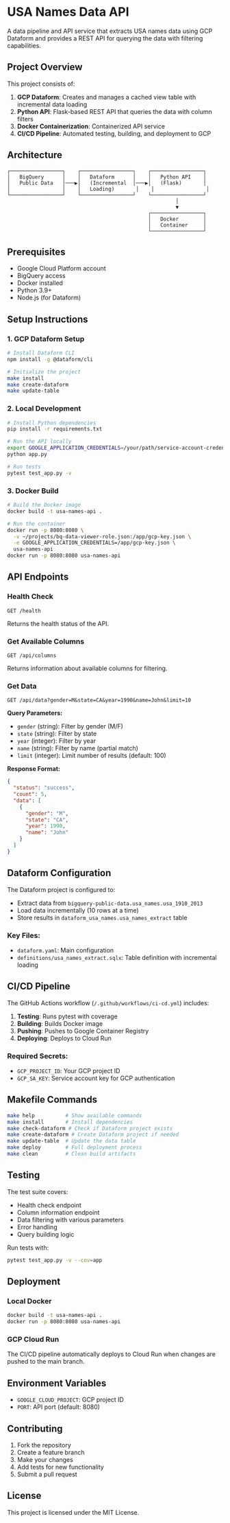 # USA Names Data API

A data pipeline and API service that extracts USA names data using GCP Dataform and provides a REST API for querying the data with filtering capabilities.

## Project Overview

This project consists of:
1. **GCP Dataform**: Creates and manages a cached view table with incremental data loading
2. **Python API**: Flask-based REST API that queries the data with column filters
3. **Docker Containerization**: Containerized API service
4. **CI/CD Pipeline**: Automated testing, building, and deployment to GCP

## Architecture

```
┌─────────────────┐    ┌─────────────────┐    ┌─────────────────┐
│   BigQuery      │    │   Dataform      │    │   Python API    │
│   Public Data   │───▶│   (Incremental  │───▶│   (Flask)       │
│                 │    │   Loading)       │    │                 │
└─────────────────┘    └─────────────────┘    └─────────────────┘
                                                       │
                                                       ▼
                                              ┌─────────────────┐
                                              │   Docker        │
                                              │   Container     │
                                              └─────────────────┘
```

## Prerequisites

- Google Cloud Platform account
- BigQuery access
- Docker installed
- Python 3.9+
- Node.js (for Dataform)

## Setup Instructions

### 1. GCP Dataform Setup

```bash
# Install Dataform CLI
npm install -g @dataform/cli

# Initialize the project
make install
make create-dataform
make update-table
```

### 2. Local Development

```bash
# Install Python dependencies
pip install -r requirements.txt

# Run the API locally
export GOOGLE_APPLICATION_CREDENTIALS=/your/path/service-account-credentials.json
python app.py

# Run tests
pytest test_app.py -v
```

### 3. Docker Build

```bash
# Build the Docker image
docker build -t usa-names-api .

# Run the container
docker run -p 8080:8080 \
  -v ~/projects/bq-data-viewer-role.json:/app/gcp-key.json \
  -e GOOGLE_APPLICATION_CREDENTIALS=/app/gcp-key.json \
  usa-names-api
docker run -p 8080:8080 usa-names-api
```

## API Endpoints

### Health Check
```
GET /health
```
Returns the health status of the API.

### Get Available Columns
```
GET /api/columns
```
Returns information about available columns for filtering.

### Get Data
```
GET /api/data?gender=M&state=CA&year=1990&name=John&limit=10
```

**Query Parameters:**
- `gender` (string): Filter by gender (M/F)
- `state` (string): Filter by state
- `year` (integer): Filter by year
- `name` (string): Filter by name (partial match)
- `limit` (integer): Limit number of results (default: 100)

**Response Format:**
```json
{
  "status": "success",
  "count": 5,
  "data": [
    {
      "gender": "M",
      "state": "CA",
      "year": 1990,
      "name": "John"
    }
  ]
}
```

## Dataform Configuration

The Dataform project is configured to:
- Extract data from `bigquery-public-data.usa_names.usa_1910_2013`
- Load data incrementally (10 rows at a time)
- Store results in `dataform_usa_names.usa_names_extract` table

### Key Files:
- `dataform.yaml`: Main configuration
- `definitions/usa_names_extract.sqlx`: Table definition with incremental loading

## CI/CD Pipeline

The GitHub Actions workflow (`/.github/workflows/ci-cd.yml`) includes:

1. **Testing**: Runs pytest with coverage
2. **Building**: Builds Docker image
3. **Pushing**: Pushes to Google Container Registry
4. **Deploying**: Deploys to Cloud Run

### Required Secrets:
- `GCP_PROJECT_ID`: Your GCP project ID
- `GCP_SA_KEY`: Service account key for GCP authentication

## Makefile Commands

```bash
make help          # Show available commands
make install       # Install dependencies
make check-dataform # Check if Dataform project exists
make create-dataform # Create Dataform project if needed
make update-table  # Update the data table
make deploy        # Full deployment process
make clean         # Clean build artifacts
```

## Testing

The test suite covers:
- Health check endpoint
- Column information endpoint
- Data filtering with various parameters
- Error handling
- Query building logic

Run tests with:
```bash
pytest test_app.py -v --cov=app
```

## Deployment

### Local Docker
```bash
docker build -t usa-names-api .
docker run -p 8080:8080 usa-names-api
```

### GCP Cloud Run
The CI/CD pipeline automatically deploys to Cloud Run when changes are pushed to the main branch.

## Environment Variables

- `GOOGLE_CLOUD_PROJECT`: GCP project ID
- `PORT`: API port (default: 8080)

## Contributing

1. Fork the repository
2. Create a feature branch
3. Make your changes
4. Add tests for new functionality
5. Submit a pull request

## License

This project is licensed under the MIT License. 